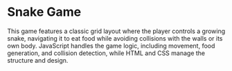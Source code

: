 # Snake Game
This game features a classic grid layout where the player controls a growing snake, navigating it to eat food while avoiding collisions with the walls or its own body. JavaScript handles the game logic, including movement, food generation, and collision detection, while HTML and CSS manage the structure and design.
